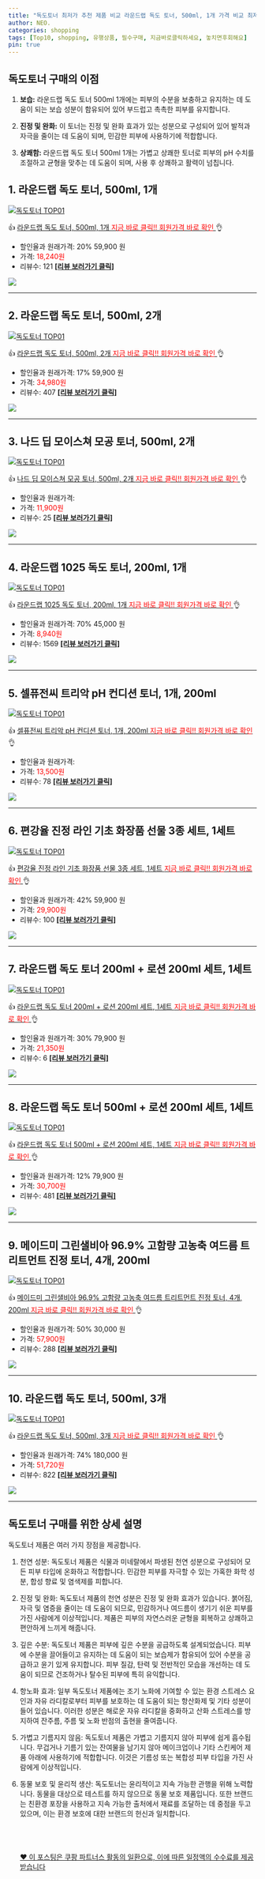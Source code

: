 ```yaml
---
title: "독도토너 최저가 추천 제품 비교 라운드랩 독도 토너, 500ml, 1개 가격 비교 최저가장점"
author: NEO.
categories: shopping
tags: [Top10, shopping, 유행상품, 필수구매, 지금바로클릭하세요, 놓치면후회해요]
pin: true
---
```

## 독도토너 구매의 이점
1. **보습:** 라운드랩 독도 토너 500ml 1개에는 피부의 수분을 보충하고 유지하는 데 도움이 되는 보습 성분이 함유되어 있어 부드럽고 촉촉한 피부를 유지합니다.


2. **진정 및 완화:** 이 토너는 진정 및 완화 효과가 있는 성분으로 구성되어 있어 발적과 자극을 줄이는 데 도움이 되며, 민감한 피부에 사용하기에 적합합니다.


3. **상쾌함:** 라운드랩 독도 토너 500ml 1개는 가볍고 상쾌한 토너로 피부의 pH 수치를 조절하고 균형을 맞추는 데 도움이 되며, 사용 후 상쾌하고 활력이 넘칩니다.

   

## 1. 라운드랩 독도 토너, 500ml, 1개

[![독도토너 TOP01](https://thumbnail6.coupangcdn.com/thumbnails/remote/490x490ex/image/retail/images/284607800777517-cefe34a3-7ba7-4416-9dc0-7783283bf5ba.jpg)](https://link.coupang.com/re/AFFSDP?lptag=AF3617701&subid=GithubCoopas&pageKey=1414809213&traceid=V0-153&itemId=2451494211&vendorItemId=70445138100)


👍 [라운드랩 독도 토너, 500ml, 1개 <font color=red> 지금 바로 클릭!! 회원가격 바로 확인 </font> ](https://link.coupang.com/re/AFFSDP?lptag=AF3617701&subid=GithubCoopas&pageKey=1414809213&traceid=V0-153&itemId=2451494211&vendorItemId=70445138100) 👌 


- 할인율과 원래가격: 20%  59,900   원
- 가격: <span style='color:red'>18,240원</span>
- 리뷰수: 121  [**[리뷰 보러가기 클릭]**](https://link.coupang.com/re/AFFSDP?lptag=AF3617701&subid=GithubCoopas&pageKey=1414809213&traceid=V0-153&itemId=2451494211&vendorItemId=70445138100)

[![](/discount_price.png)](https://link.coupang.com/re/AFFSDP?lptag=AF3617701&subid=GithubCoopas&pageKey=1414809213&traceid=V0-153&itemId=2451494211&vendorItemId=70445138100)

---


   

## 2. 라운드랩 독도 토너, 500ml, 2개

[![독도토너 TOP01](https://thumbnail8.coupangcdn.com/thumbnails/remote/490x490ex/image/retail/images/d2bf24ec-d94d-4aec-ad26-5894ae4ca4929210993002707270213.png)](https://link.coupang.com/re/AFFSDP?lptag=AF3617701&subid=GithubCoopas&pageKey=1414809213&traceid=V0-153&itemId=19167549620&vendorItemId=86285862718)


👍 [라운드랩 독도 토너, 500ml, 2개 <font color=red> 지금 바로 클릭!! 회원가격 바로 확인 </font> ](https://link.coupang.com/re/AFFSDP?lptag=AF3617701&subid=GithubCoopas&pageKey=1414809213&traceid=V0-153&itemId=19167549620&vendorItemId=86285862718) 👌 


- 할인율과 원래가격: 17%  59,900   원
- 가격: <span style='color:red'>34,980원</span>
- 리뷰수: 407  [**[리뷰 보러가기 클릭]**](https://link.coupang.com/re/AFFSDP?lptag=AF3617701&subid=GithubCoopas&pageKey=1414809213&traceid=V0-153&itemId=19167549620&vendorItemId=86285862718)

[![](/discount_price.png)](https://link.coupang.com/re/AFFSDP?lptag=AF3617701&subid=GithubCoopas&pageKey=1414809213&traceid=V0-153&itemId=19167549620&vendorItemId=86285862718)

---


   

## 3. 나드 딥 모이스쳐 모공 토너, 500ml, 2개

[![독도토너 TOP01](https://thumbnail8.coupangcdn.com/thumbnails/remote/490x490ex/image/retail/images/1872237633979292-d2977c9c-ccfa-4ced-93fd-7f70d5df6e6f.jpg)](https://link.coupang.com/re/AFFSDP?lptag=AF3617701&subid=GithubCoopas&pageKey=5624932410&traceid=V0-153&itemId=19168439937&vendorItemId=76418969041)


👍 [나드 딥 모이스쳐 모공 토너, 500ml, 2개 <font color=red> 지금 바로 클릭!! 회원가격 바로 확인 </font> ](https://link.coupang.com/re/AFFSDP?lptag=AF3617701&subid=GithubCoopas&pageKey=5624932410&traceid=V0-153&itemId=19168439937&vendorItemId=76418969041) 👌 


- 할인율과 원래가격: 
- 가격: <span style='color:red'>11,900원</span>
- 리뷰수: 25  [**[리뷰 보러가기 클릭]**](https://link.coupang.com/re/AFFSDP?lptag=AF3617701&subid=GithubCoopas&pageKey=5624932410&traceid=V0-153&itemId=19168439937&vendorItemId=76418969041)

[![](/discount_price.png)](https://link.coupang.com/re/AFFSDP?lptag=AF3617701&subid=GithubCoopas&pageKey=5624932410&traceid=V0-153&itemId=19168439937&vendorItemId=76418969041)

---


   

## 4. 라운드랩 1025 독도 토너, 200ml, 1개

[![독도토너 TOP01](https://thumbnail6.coupangcdn.com/thumbnails/remote/490x490ex/image/retail/images/2282567010300823-82e6a144-35b2-4602-b7a2-f5b8e8703863.jpg)](https://link.coupang.com/re/AFFSDP?lptag=AF3617701&subid=GithubCoopas&pageKey=1414809213&traceid=V0-153&itemId=2779751047&vendorItemId=5484609359)


👍 [라운드랩 1025 독도 토너, 200ml, 1개 <font color=red> 지금 바로 클릭!! 회원가격 바로 확인 </font> ](https://link.coupang.com/re/AFFSDP?lptag=AF3617701&subid=GithubCoopas&pageKey=1414809213&traceid=V0-153&itemId=2779751047&vendorItemId=5484609359) 👌 


- 할인율과 원래가격: 70%  45,000   원
- 가격: <span style='color:red'>8,940원</span>
- 리뷰수: 1569  [**[리뷰 보러가기 클릭]**](https://link.coupang.com/re/AFFSDP?lptag=AF3617701&subid=GithubCoopas&pageKey=1414809213&traceid=V0-153&itemId=2779751047&vendorItemId=5484609359)

[![](/discount_price.png)](https://link.coupang.com/re/AFFSDP?lptag=AF3617701&subid=GithubCoopas&pageKey=1414809213&traceid=V0-153&itemId=2779751047&vendorItemId=5484609359)

---


   

## 5. 셀퓨전씨 트리악 pH 컨디션 토너, 1개, 200ml

[![독도토너 TOP01](https://thumbnail7.coupangcdn.com/thumbnails/remote/490x490ex/image/vendor_inventory/097d/f4bddd975646821b3dfc03ab819264eb115ea023237626725feafcb83d8e.jpg)](https://link.coupang.com/re/AFFSDP?lptag=AF3617701&subid=GithubCoopas&pageKey=7217977886&traceid=V0-153&itemId=1019987327&vendorItemId=80701755316)


👍 [셀퓨전씨 트리악 pH 컨디션 토너, 1개, 200ml <font color=red> 지금 바로 클릭!! 회원가격 바로 확인 </font> ](https://link.coupang.com/re/AFFSDP?lptag=AF3617701&subid=GithubCoopas&pageKey=7217977886&traceid=V0-153&itemId=1019987327&vendorItemId=80701755316) 👌 


- 할인율과 원래가격: 
- 가격: <span style='color:red'>13,500원</span>
- 리뷰수: 78  [**[리뷰 보러가기 클릭]**](https://link.coupang.com/re/AFFSDP?lptag=AF3617701&subid=GithubCoopas&pageKey=7217977886&traceid=V0-153&itemId=1019987327&vendorItemId=80701755316)

[![](/discount_price.png)](https://link.coupang.com/re/AFFSDP?lptag=AF3617701&subid=GithubCoopas&pageKey=7217977886&traceid=V0-153&itemId=1019987327&vendorItemId=80701755316)

---


   

## 6. 편강율 진정 라인 기초 화장품 선물 3종 세트, 1세트

[![독도토너 TOP01](https://thumbnail7.coupangcdn.com/thumbnails/remote/490x490ex/image/retail/images/4917996573706073-9e4d096e-9152-437b-a928-3c0b9d70f6cb.jpg)](https://link.coupang.com/re/AFFSDP?lptag=AF3617701&subid=GithubCoopas&pageKey=6211172594&traceid=V0-153&itemId=12381428197&vendorItemId=79651138561)


👍 [편강율 진정 라인 기초 화장품 선물 3종 세트, 1세트 <font color=red> 지금 바로 클릭!! 회원가격 바로 확인 </font> ](https://link.coupang.com/re/AFFSDP?lptag=AF3617701&subid=GithubCoopas&pageKey=6211172594&traceid=V0-153&itemId=12381428197&vendorItemId=79651138561) 👌 


- 할인율과 원래가격: 42%  59,900   원
- 가격: <span style='color:red'>29,900원</span>
- 리뷰수: 100  [**[리뷰 보러가기 클릭]**](https://link.coupang.com/re/AFFSDP?lptag=AF3617701&subid=GithubCoopas&pageKey=6211172594&traceid=V0-153&itemId=12381428197&vendorItemId=79651138561)

[![](/discount_price.png)](https://link.coupang.com/re/AFFSDP?lptag=AF3617701&subid=GithubCoopas&pageKey=6211172594&traceid=V0-153&itemId=12381428197&vendorItemId=79651138561)

---


   

## 7. 라운드랩 독도 토너 200ml + 로션 200ml 세트, 1세트

[![독도토너 TOP01](https://thumbnail10.coupangcdn.com/thumbnails/remote/490x490ex/image/retail/images/199228336360229-7040c57e-ad98-4897-b9ba-3f568c405f2d.jpg)](https://link.coupang.com/re/AFFSDP?lptag=AF3617701&subid=GithubCoopas&pageKey=6373126410&traceid=V0-153&itemId=13507841231&vendorItemId=80761919972)


👍 [라운드랩 독도 토너 200ml + 로션 200ml 세트, 1세트 <font color=red> 지금 바로 클릭!! 회원가격 바로 확인 </font> ](https://link.coupang.com/re/AFFSDP?lptag=AF3617701&subid=GithubCoopas&pageKey=6373126410&traceid=V0-153&itemId=13507841231&vendorItemId=80761919972) 👌 


- 할인율과 원래가격: 30%  79,900   원
- 가격: <span style='color:red'>21,350원</span>
- 리뷰수: 6  [**[리뷰 보러가기 클릭]**](https://link.coupang.com/re/AFFSDP?lptag=AF3617701&subid=GithubCoopas&pageKey=6373126410&traceid=V0-153&itemId=13507841231&vendorItemId=80761919972)

[![](/discount_price.png)](https://link.coupang.com/re/AFFSDP?lptag=AF3617701&subid=GithubCoopas&pageKey=6373126410&traceid=V0-153&itemId=13507841231&vendorItemId=80761919972)

---


   

## 8. 라운드랩 독도 토너 500ml + 로션 200ml 세트, 1세트

[![독도토너 TOP01](https://thumbnail8.coupangcdn.com/thumbnails/remote/490x490ex/image/retail/images/811464582905937-2598ab39-bd46-4675-a39d-bcd2363996b8.jpg)](https://link.coupang.com/re/AFFSDP?lptag=AF3617701&subid=GithubCoopas&pageKey=5065206671&traceid=V0-153&itemId=6845865291&vendorItemId=74138477804)


👍 [라운드랩 독도 토너 500ml + 로션 200ml 세트, 1세트 <font color=red> 지금 바로 클릭!! 회원가격 바로 확인 </font> ](https://link.coupang.com/re/AFFSDP?lptag=AF3617701&subid=GithubCoopas&pageKey=5065206671&traceid=V0-153&itemId=6845865291&vendorItemId=74138477804) 👌 


- 할인율과 원래가격: 12%  79,900   원
- 가격: <span style='color:red'>30,700원</span>
- 리뷰수: 481  [**[리뷰 보러가기 클릭]**](https://link.coupang.com/re/AFFSDP?lptag=AF3617701&subid=GithubCoopas&pageKey=5065206671&traceid=V0-153&itemId=6845865291&vendorItemId=74138477804)

[![](/discount_price.png)](https://link.coupang.com/re/AFFSDP?lptag=AF3617701&subid=GithubCoopas&pageKey=5065206671&traceid=V0-153&itemId=6845865291&vendorItemId=74138477804)

---


   

## 9. 메이드미 그린샐비아 96.9% 고함량 고농축 여드름 트리트먼트 진정 토너, 4개, 200ml

[![독도토너 TOP01](https://thumbnail10.coupangcdn.com/thumbnails/remote/490x490ex/image/vendor_inventory/eb9f/e56376a83721bf26bcc0c0ceaf288dc9c4e18497326db34e6b076b08c6df.png)](https://link.coupang.com/re/AFFSDP?lptag=AF3617701&subid=GithubCoopas&pageKey=7735034536&traceid=V0-153&itemId=20795361451&vendorItemId=87853926642)


👍 [메이드미 그린샐비아 96.9% 고함량 고농축 여드름 트리트먼트 진정 토너, 4개, 200ml <font color=red> 지금 바로 클릭!! 회원가격 바로 확인 </font> ](https://link.coupang.com/re/AFFSDP?lptag=AF3617701&subid=GithubCoopas&pageKey=7735034536&traceid=V0-153&itemId=20795361451&vendorItemId=87853926642) 👌 


- 할인율과 원래가격: 50%  30,000   원
- 가격: <span style='color:red'>57,900원</span>
- 리뷰수: 288  [**[리뷰 보러가기 클릭]**](https://link.coupang.com/re/AFFSDP?lptag=AF3617701&subid=GithubCoopas&pageKey=7735034536&traceid=V0-153&itemId=20795361451&vendorItemId=87853926642)

[![](/discount_price.png)](https://link.coupang.com/re/AFFSDP?lptag=AF3617701&subid=GithubCoopas&pageKey=7735034536&traceid=V0-153&itemId=20795361451&vendorItemId=87853926642)

---


   

## 10. 라운드랩 독도 토너, 500ml, 3개

[![독도토너 TOP01](https://thumbnail6.coupangcdn.com/thumbnails/remote/490x490ex/image/retail/images/beb9f67c-eb96-4a53-adbd-2bb7911568a33497156457180092762.png)](https://link.coupang.com/re/AFFSDP?lptag=AF3617701&subid=GithubCoopas&pageKey=1414809213&traceid=V0-153&itemId=19167549814&vendorItemId=86285862886)


👍 [라운드랩 독도 토너, 500ml, 3개 <font color=red> 지금 바로 클릭!! 회원가격 바로 확인 </font> ](https://link.coupang.com/re/AFFSDP?lptag=AF3617701&subid=GithubCoopas&pageKey=1414809213&traceid=V0-153&itemId=19167549814&vendorItemId=86285862886) 👌 


- 할인율과 원래가격: 74%  180,000   원
- 가격: <span style='color:red'>51,720원</span>
- 리뷰수: 822  [**[리뷰 보러가기 클릭]**](https://link.coupang.com/re/AFFSDP?lptag=AF3617701&subid=GithubCoopas&pageKey=1414809213&traceid=V0-153&itemId=19167549814&vendorItemId=86285862886)

[![](/discount_price.png)](https://link.coupang.com/re/AFFSDP?lptag=AF3617701&subid=GithubCoopas&pageKey=1414809213&traceid=V0-153&itemId=19167549814&vendorItemId=86285862886)

---
## 독도토너 구매를 위한 상세 설명
독도토너 제품은 여러 가지 장점을 제공합니다.

1. 천연 성분: 독도토너 제품은 식물과 미네랄에서 파생된 천연 성분으로 구성되어 모든 피부 타입에 온화하고 적합합니다. 민감한 피부를 자극할 수 있는 가혹한 화학 성분, 합성 향료 및 염색제를 피합니다.

2. 진정 및 완화: 독도토너 제품의 천연 성분은 진정 및 완화 효과가 있습니다. 붉어짐, 자극 및 염증을 줄이는 데 도움이 되므로, 민감하거나 여드름이 생기기 쉬운 피부를 가진 사람에게 이상적입니다. 제품은 피부의 자연스러운 균형을 회복하고 상쾌하고 편안하게 느끼게 해줍니다.

3. 깊은 수분: 독도토너 제품은 피부에 깊은 수분을 공급하도록 설계되었습니다. 피부에 수분을 끌어들이고 유지하는 데 도움이 되는 보습제가 함유되어 있어 수분을 공급하고 윤기 있게 유지합니다. 피부 질감, 탄력 및 전반적인 모습을 개선하는 데 도움이 되므로 건조하거나 탈수된 피부에 특히 유익합니다.

4. 항노화 효과: 일부 독도토너 제품에는 조기 노화에 기여할 수 있는 환경 스트레스 요인과 자유 라디칼로부터 피부를 보호하는 데 도움이 되는 항산화제 및 기타 성분이 들어 있습니다. 이러한 성분은 해로운 자유 라디칼을 중화하고 산화 스트레스를 방지하여 잔주름, 주름 및 노화 반점의 출현을 줄여줍니다.

5. 가볍고 기름지지 않음: 독도토너 제품은 가볍고 기름지지 않아 피부에 쉽게 흡수됩니다. 무겁거나 기름기 있는 잔여물을 남기지 않아 메이크업이나 기타 스킨케어 제품 아래에 사용하기에 적합합니다. 이것은 기름성 또는 복합성 피부 타입을 가진 사람에게 이상적입니다.

6. 동물 보호 및 윤리적 생산: 독도토너는 윤리적이고 지속 가능한 관행을 위해 노력합니다. 동물을 대상으로 테스트를 하지 않으므로 동물 보호 제품입니다. 또한 브랜드는 친환경 포장을 사용하고 지속 가능한 출처에서 재료를 조달하는 데 중점을 두고 있으며, 이는 환경 보호에 대한 브랜드의 헌신과 일치합니다.<br><br><br><br><br> [ ❤  이 포스팅은 쿠팡 파트너스 활동의 일환으로, 이에 따른 일정액의 수수료를 제공받습니다](https://link.coupang.com/a/bcEFyh)